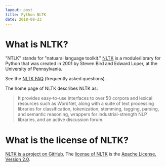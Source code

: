 ```yaml
---
layout: post
title: Python NLTK
date: 2018-08-23
---
```


# What is NLTK?

"NTLK" stands for "natuaral language toolkit." [NLTK](http://www.nltk.org/) is a module/library for Python that was created in 2001 by Steven Bird and Edward Loper, at the University of Pennsylvania.

See the [NLTK FAQ](https://github.com/nltk/nltk/wiki/FAQ) (frequently asked questions).

The home page of NLTK describes NLTK as:

> It provides easy-to-use interfaces to over 50 corpora and lexical resources such as WordNet, along with a suite of text processing libraries for classification, tokenization, stemming, tagging, parsing, and semantic reasoning, wrappers for industrial-strength NLP libraries, and an active discussion forum.

# What is the license of NLTK?

[NLTK is a project on GitHub.](https://github.com/nltk/nltk) The [license of NLTK](https://github.com/nltk/nltk/blob/develop/LICENSE.txt) is the [Apache License, Version 2.0](https://www.apache.org/licenses/).
